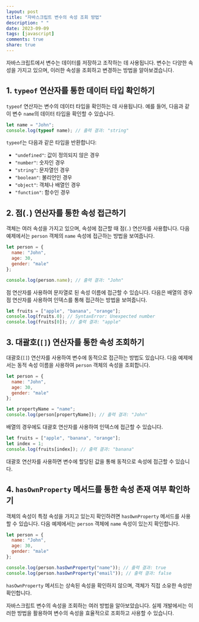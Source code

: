 ```yaml
---
layout: post
title: "자바스크립트 변수의 속성 조회 방법"
description: " "
date: 2023-09-09
tags: [javascript]
comments: true
share: true
---
```


자바스크립트에서 변수는 데이터를 저장하고 조작하는 데 사용됩니다. 변수는 다양한 속성을 가지고 있으며, 이러한 속성을 조회하고 변경하는 방법을 알아보겠습니다.

## 1. `typeof` 연산자를 통한 데이터 타입 확인하기

`typeof` 연산자는 변수의 데이터 타입을 확인하는 데 사용됩니다. 예를 들어, 다음과 같이 변수 `name`의 데이터 타입을 확인할 수 있습니다.

```javascript
let name = "John";
console.log(typeof name); // 출력 결과: "string"
```

`typeof`는 다음과 같은 타입을 반환합니다:
- `"undefined"`: 값이 정의되지 않은 경우
- `"number"`: 숫자인 경우
- `"string"`: 문자열인 경우
- `"boolean"`: 불리언인 경우
- `"object"`: 객체나 배열인 경우
- `"function"`: 함수인 경우

## 2. 점(`.`) 연산자를 통한 속성 접근하기

객체는 여러 속성을 가지고 있으며, 속성에 접근할 때 점(`.`) 연산자를 사용합니다. 다음 예제에서는 `person` 객체의 `name` 속성에 접근하는 방법을 보여줍니다.

```javascript
let person = {
  name: "John",
  age: 30,
  gender: "male"
};

console.log(person.name); // 출력 결과: "John"
```

점 연산자를 사용하여 문자열로 된 속성 이름에 접근할 수 있습니다. 다음은 배열의 경우 점 연산자를 사용하여 인덱스를 통해 접근하는 방법을 보여줍니다.

```javascript
let fruits = ["apple", "banana", "orange"];
console.log(fruits.0); // SyntaxError: Unexpected number
console.log(fruits[0]); // 출력 결과: "apple"
```
## 3. 대괄호(`[]`) 연산자를 통한 속성 조회하기

대괄호(`[]`) 연산자를 사용하여 변수에 동적으로 접근하는 방법도 있습니다. 다음 예제에서는 동적 속성 이름을 사용하여 `person` 객체의 속성을 조회합니다.

```javascript
let person = {
  name: "John",
  age: 30,
  gender: "male"
};

let propertyName = "name";
console.log(person[propertyName]); // 출력 결과: "John"
```

배열의 경우에도 대괄호 연산자를 사용하여 인덱스에 접근할 수 있습니다.

```javascript
let fruits = ["apple", "banana", "orange"];
let index = 1;
console.log(fruits[index]); // 출력 결과: "banana"
```

대괄호 연산자를 사용하면 변수에 할당된 값을 통해 동적으로 속성에 접근할 수 있습니다.

## 4. `hasOwnProperty` 메서드를 통한 속성 존재 여부 확인하기

객체의 속성이 특정 속성을 가지고 있는지 확인하려면 `hasOwnProperty` 메서드를 사용할 수 있습니다. 다음 예제에서는 `person` 객체에 `name` 속성이 있는지 확인합니다.

```javascript
let person = {
  name: "John",
  age: 30,
  gender: "male"
};

console.log(person.hasOwnProperty("name")); // 출력 결과: true
console.log(person.hasOwnProperty("email")); // 출력 결과: false
```

`hasOwnProperty` 메서드는 상속된 속성을 확인하지 않으며, 객체가 직접 소유한 속성만 확인합니다.

자바스크립트 변수의 속성을 조회하는 여러 방법을 알아보았습니다. 실제 개발에서는 이러한 방법을 활용하여 변수의 속성을 효율적으로 조회하고 사용할 수 있습니다.